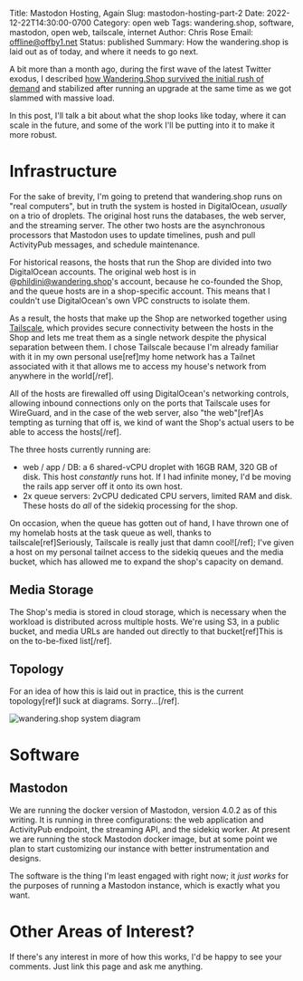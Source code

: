 Title: Mastodon Hosting, Again
Slug: mastodon-hosting-part-2
Date: 2022-12-22T14:30:00-0700
Category: open web
Tags: wandering.shop, software, mastodon, open web, tailscale, internet
Author: Chris Rose
Email: offline@offby1.net
Status: published
Summary: How the wandering.shop is laid out as of today, and where it needs to go next.

A bit more than a month ago, during the first wave of the latest Twitter exodus, I described [how Wandering.Shop survived the initial rush of demand]({filename}/rst/2022-11-07-mastodon-hosting-part-1.md) and stabilized after running an upgrade at the same time as we got slammed with massive load.

In this post, I'll talk a bit about what the shop looks like today, where it can scale in the future, and some of the work I'll be putting into it to make it more robust.

# Infrastructure

For the sake of brevity, I'm going to pretend that wandering.shop runs on "real computers", but in truth the system is hosted in DigitalOcean, _usually_ on a trio of droplets. The original host runs the databases, the web server, and the streaming server. The other two hosts are the asynchronous processors that Mastodon uses to update timelines, push and pull ActivityPub messages, and schedule maintenance.

For historical reasons, the hosts that run the Shop are divided into two DigitalOcean accounts. The original web host is in @phildini@wandering.shop's account, because he co-founded the Shop, and the queue hosts are in a shop-specific account. This means that I couldn't use DigitalOcean's own VPC constructs to isolate them.

As a result, the hosts that make up the Shop are networked together using [Tailscale](https://tailscale.com), which provides secure connectivity between the hosts in the Shop and lets me treat them as a single network despite the physical separation between them. I chose Tailscale because I'm already familiar with it in my own personal use[ref]my home network has a Tailnet associated with it that allows me to access my house's network from anywhere in the world[/ref].

All of the hosts are firewalled off using DigitalOcean's networking controls, allowing inbound connections only on the ports that Tailscale uses for WireGuard, and in the case of the web server, also "the web"[ref]As tempting as turning that off is, we kind of want the Shop's actual users to be able to access the hosts[/ref].

The three hosts currently running are:

- web / app / DB: a 6 shared-vCPU droplet with 16GB RAM, 320 GB of disk. This host _constantly_ runs hot. If I had infinite money, I'd be moving the rails app server off it onto its own host.
- 2x queue servers: 2vCPU dedicated CPU servers, limited RAM and disk. These hosts do _all_ of the sidekiq processing for the shop.

On occasion, when the queue has gotten out of hand, I have thrown one of my homelab hosts at the task queue as well, thanks to tailscale[ref]Seriously, Tailscale is really just that damn cool![/ref]; I've given a host on my personal tailnet access to the sidekiq queues and the media bucket, which has allowed me to expand the shop's capacity on demand.

## Media Storage

The Shop's media is stored in cloud storage, which is necessary when the workload is distributed across multiple hosts. We're using S3, in a public bucket, and media URLs are handed out directly to that bucket[ref]This is on the to-be-fixed list[/ref].

## Topology

For an idea of how this is laid out in practice, this is the current topology[ref]I suck at diagrams. Sorry...[/ref].

![wandering.shop system diagram]({attach}/images/mastodon/system-diagram-2022-12.drawio.png)

# Software

## Mastodon

We are running the docker version of Mastodon, version 4.0.2 as of this writing. It is running in three configurations: the web application and ActivityPub endpoint, the streaming API, and the sidekiq worker. At present we are running the stock Mastodon docker image, but at some point we plan to start customizing our instance with better instrumentation and designs.

The software is the thing I'm least engaged with right now; it _just works_ for the purposes of running a Mastodon instance, which is exactly what you want.

# Other Areas of Interest?

If there's any interest in more of how this works, I'd be happy to see your comments. Just link this page and ask me anything.
